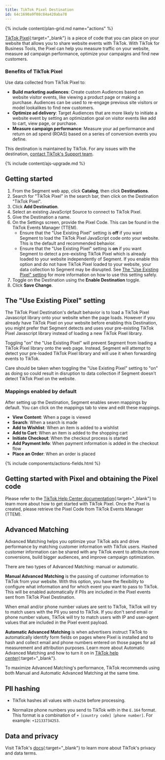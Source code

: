 ```yaml
---
title: TikTok Pixel Destination
id: 64c1690a9f08c84a420aba78
---
```


{% include content/plan-grid.md name="actions" %}

[TikTok Pixel](https://ads.tiktok.com/marketing_api/docs?id=1739583652957185){:target="_blank"} is a piece of code that you can place on your website that allows you to share website events with TikTok. With TikTok for Business Tools, the Pixel can help you measure traffic on your website, measure ad campaign performance, optimize your campaigns and find new customers.

### Benefits of TikTok Pixel

Use data collected from TikTok Pixel to:
- **Build marketing audiences**: Create custom Audiences based on website visitor events, like viewing a product page or making a purchase. Audiences can be used to re-engage previous site visitors or model lookalikes to find new customers. 
- **Optimize ad delivery**: Target Audiences that are more likely to initiate a website event by setting an optimization goal on visitor events like add to cart, view page, or purchase. 
- **Measure campaign performance**: Measure your ad performance and return on ad spend (ROAS) based on a series of conversion events you define.

This destination is maintained by TikTok. For any issues with the destination, [contact TikTok's Support team](mailto:segmenteng@bytedance.com).

{% include content/ajs-upgrade.md %}

## Getting started

1. From the Segment web app, click **Catalog**, then click **Destinations**.
2. Search for "TikTok Pixel" in the search bar, then click on the Destination "TikTok Pixel".
3. Click **Add Destination**.
4. Select an existing JavaScript Source to connect to TikTok Pixel.
5. Give the Destination a name.
6. On the Settings screen, provide the Pixel Code. This can be found in the TikTok Events Manager (TTEM).
    - Ensure that the "Use Existing Pixel" setting is **off** if you want Segment to load the TikTok Pixel JavaScript code onto your website. This is the default and recommended behavior. 
    - Ensure that the "Use Existing Pixel" setting is **on** if you want Segment to detect a pre-existing TikTok Pixel which is already loaded to your website independently of Segment. If you enable this option and do not have TikTok Pixel loaded to your website, your data collection to Segment may be disrupted. See [The "Use Existing Pixel" setting](#use-existing-pixel-setting) for more information on how to use this setting safely.  
7. Toggle on the Destination using the **Enable Destination** toggle.
8. Click **Save Change**.

<a id="use-existing-pixel-setting"></a>
## The "Use Existing Pixel" setting

The TikTok Pixel Destination's default behavior is to load a TikTok Pixel Javascript library onto your website when the page loads. However if you already have TikTok Pixel on your website before enabling this Destination, you might prefer that Segment detects and uses your pre-existing TikTok Pixel Javascript library instead of loading a new TikTok Pixel library. 

Toggling "on" the "Use Existing Pixel" will prevent Segment from loading a TikTok Pixel library onto the web page. Instead, Segment will attempt to detect your pre-loaded TikTok Pixel library and will use it when forwarding events to TikTok. 

Care should be taken when toggling the "Use Existing Pixel" setting to "on" as doing so could result in disruption to data collection if Segment doesn't detect TikTok Pixel on the website. 

### Mappings enabled by default

After setting up the Destination, Segment enables seven mappings by default. You can click on the mappings tab to view and edit these mappings.

- **View Content**: When a page is viewed
- **Search**: When a search is made
- **Add to Wishlist**: When an item is added to a wishlist
- **Add to Cart**: When an item is added to the shopping cart
- **Initiate Checkout**: When the checkout process is started
- **Add Payment Info**: When payment information is added in the checkout flow
- **Place an Order**: When an order is placed

{% include components/actions-fields.html %}

## Getting started with Pixel and obtaining the Pixel code

Please refer to the [TikTok Help Center documentation](https://ads.tiktok.com/help/article/get-started-pixel?redirected=2){:target="_blank"} to learn more about how to get started with TikTok Pixel. Once the Pixel is created, please retrieve the Pixel Code from TikTok Events Manager (TTEM).

## Advanced Matching

Advanced Matching helps you optimize your TikTok ads and drive performance by matching customer information with TikTok users. Hashed customer information can be shared with any TikTok event to attribute more conversions, build bigger audiences, and improve campaign optimization.

There are two types of Advanced Matching: manual or automatic.

**Manual Advanced Matching** is the passing of customer information to TikTok from your website. With this option, you have the flexibility to configure what information and for which event you want to pass to TikTok. This will be enabled automatically if PIIs are included in the Pixel events sent from TikTok Pixel Destination.

When email and/or phone number values are sent to TikTok, TikTok will try to match users with the PII you send to TikTok. If you don't send email or phone number values, TikTok will try to match users with IP and user-agent values that are included in the Pixel event payload.

**Automatic Advanced Matching** is when advertisers instruct TikTok to automatically identify form fields on pages where Pixel is installed and to hash and collect email and phone numbers entered on those pages for ad measurement and attribution purposes. Learn more about Automatic Advanced Matching and how to turn it on in [TikTok help center](https://ads.tiktok.com/help/article/advanced-matching-web?lang=en){:target="_blank"}.

To maximize Advanced Matching's performance, TikTok recommends using both Manual and Automatic Advanced Matching at the same time.

## PII hashing
- TikTok hashes all values with `sha256` before processing.

- Normalize phone numbers you send to TikTok with in the `E.164` format. This format is a combination of `+［country code]［phone number]`. For example: `+12133734253`.

## Data and privacy

Visit TikTok's [docs](https://ads.tiktok.com/i18n/official/policy/business-products-terms){:target="_blank"} to learn more about TikTok's privacy and data terms.
